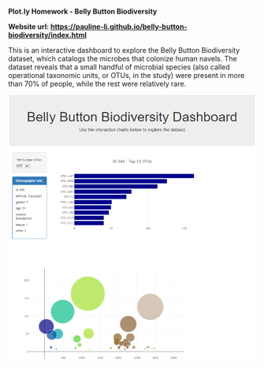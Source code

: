 <b>Plot.ly Homework - Belly Button Biodiversity</b><br>

<b>Website url: </b> <strong>https://pauline-li.github.io/belly-button-biodiversity/index.html</strong><br>

This is an interactive dashboard to explore the Belly Button Biodiversity dataset, which catalogs the microbes that colonize human navels.
The dataset reveals that a small handful of microbial species (also called operational taxonomic units, or OTUs, in the study) were present in more than 70% of people, while the rest were relatively rare.


![](image/dashboard.png)

